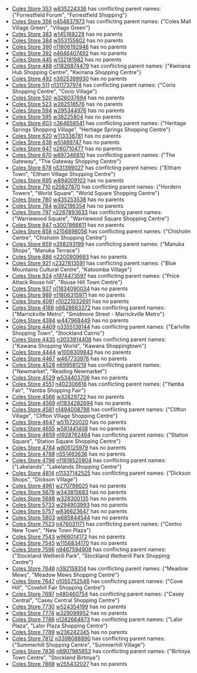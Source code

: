 - [Coles Store 353](https://www.coles.com.au/find-stores/coles/-/-353) [w835224336](https://www.openstreetmap.org/way/835224336) has conflicting parent names: {"Forrestfield Forum", "Forrestfield Shopping"}
- [Coles Store 356](https://www.coles.com.au/find-stores/coles/-/-356) [n454837973](https://www.openstreetmap.org/node/454837973) has conflicting parent names: {"Coles Mall Village Green", "Village Green"}
- [Coles Store 383](https://www.coles.com.au/find-stores/coles/-/-383) [w145169229](https://www.openstreetmap.org/way/145169229) has no parents
- [Coles Store 384](https://www.coles.com.au/find-stores/coles/-/-384) [w553155802](https://www.openstreetmap.org/way/553155802) has no parents
- [Coles Store 390](https://www.coles.com.au/find-stores/coles/-/-390) [n11806192946](https://www.openstreetmap.org/node/11806192946) has no parents
- [Coles Store 392](https://www.coles.com.au/find-stores/coles/-/-392) [n4646407492](https://www.openstreetmap.org/node/4646407492) has no parents
- [Coles Store 445](https://www.coles.com.au/find-stores/coles/-/-445) [w132181982](https://www.openstreetmap.org/way/132181982) has no parents
- [Coles Store 488](https://www.coles.com.au/find-stores/coles/-/-488) [n11826874479](https://www.openstreetmap.org/node/11826874479) has conflicting parent names: {"Kwinana Hub Shopping Centre", "Kwinana Shopping Centre"}
- [Coles Store 492](https://www.coles.com.au/find-stores/coles/-/-492) [n3925399930](https://www.openstreetmap.org/node/3925399930) has no parents
- [Coles Store 511](https://www.coles.com.au/find-stores/coles/-/-511) [n1311737974](https://www.openstreetmap.org/node/1311737974) has conflicting parent names: {"Corio Shopping Centre", "Corio Village"}
- [Coles Store 520](https://www.coles.com.au/find-stores/coles/-/-520) [w326037694](https://www.openstreetmap.org/way/326037694) has no parents
- [Coles Store 523](https://www.coles.com.au/find-stores/coles/-/-523) [w262518576](https://www.openstreetmap.org/way/262518576) has no parents
- [Coles Store 594](https://www.coles.com.au/find-stores/coles/-/-594) [w295344976](https://www.openstreetmap.org/way/295344976) has no parents
- [Coles Store 595](https://www.coles.com.au/find-stores/coles/-/-595) [w38225804](https://www.openstreetmap.org/way/38225804) has no parents
- [Coles Store 603](https://www.coles.com.au/find-stores/coles/-/-603) [n364658541](https://www.openstreetmap.org/node/364658541) has conflicting parent names: {"Heritage Springs Shopping Village", "Hertiage Springs Shopping Centre"}
- [Coles Store 620](https://www.coles.com.au/find-stores/coles/-/-620) [w113338781](https://www.openstreetmap.org/way/113338781) has no parents
- [Coles Store 638](https://www.coles.com.au/find-stores/coles/-/-638) [w51469747](https://www.openstreetmap.org/way/51469747) has no parents
- [Coles Store 647](https://www.coles.com.au/find-stores/coles/-/-647) [n260710477](https://www.openstreetmap.org/node/260710477) has no parents
- [Coles Store 670](https://www.coles.com.au/find-stores/coles/-/-670) [w897346810](https://www.openstreetmap.org/way/897346810) has conflicting parent names: {"The Gateway", "The Gateway Shopping Centre"}
- [Coles Store 678](https://www.coles.com.au/find-stores/coles/-/-678) [n531399027](https://www.openstreetmap.org/node/531399027) has conflicting parent names: {"Eltham Town", "Eltham Village Shopping Centre"}
- [Coles Store 695](https://www.coles.com.au/find-stores/coles/-/-695) [w894009103](https://www.openstreetmap.org/way/894009103) has no parents
- [Coles Store 710](https://www.coles.com.au/find-stores/coles/-/-710) [n20827870](https://www.openstreetmap.org/node/20827870) has conflicting parent names: {"Hordern Towers", "World Square", "World Square Shopping Centre"}
- [Coles Store 780](https://www.coles.com.au/find-stores/coles/-/-780) [w435253538](https://www.openstreetmap.org/way/435253538) has no parents
- [Coles Store 784](https://www.coles.com.au/find-stores/coles/-/-784) [w392196354](https://www.openstreetmap.org/way/392196354) has no parents
- [Coles Store 797](https://www.coles.com.au/find-stores/coles/-/-797) [n2267893633](https://www.openstreetmap.org/node/2267893633) has conflicting parent names: {"Warriewood Square", "Warriewood Square Shopping Centre"}
- [Coles Store 847](https://www.coles.com.au/find-stores/coles/-/-847) [n3007866611](https://www.openstreetmap.org/node/3007866611) has no parents
- [Coles Store 858](https://www.coles.com.au/find-stores/coles/-/-858) [n2156896056](https://www.openstreetmap.org/node/2156896056) has conflicting parent names: {"Chisholm Centre", "Chisholm Shopping Centre"}
- [Coles Store 859](https://www.coles.com.au/find-stores/coles/-/-859) [n358293199](https://www.openstreetmap.org/node/358293199) has conflicting parent names: {"Manuka Shops", "Manuka Terrace"}
- [Coles Store 886](https://www.coles.com.au/find-stores/coles/-/-886) [n2200909693](https://www.openstreetmap.org/node/2200909693) has no parents
- [Coles Store 921](https://www.coles.com.au/find-stores/coles/-/-921) [n2327813591](https://www.openstreetmap.org/node/2327813591) has conflicting parent names: {"Blue Mountains Cultural Centre", "Katoomba Village"}
- [Coles Store 924](https://www.coles.com.au/find-stores/coles/-/-924) [n1974473597](https://www.openstreetmap.org/node/1974473597) has conflicting parent names: {"Price Attack Rouse hill", "Rouse Hill Town Centre"}
- [Coles Store 927](https://www.coles.com.au/find-stores/coles/-/-927) [n11834090034](https://www.openstreetmap.org/node/11834090034) has no parents
- [Coles Store 989](https://www.coles.com.au/find-stores/coles/-/-989) [n11806315971](https://www.openstreetmap.org/node/11806315971) has no parents
- [Coles Store 4091](https://www.coles.com.au/find-stores/coles/-/-4091) [n10221032691](https://www.openstreetmap.org/node/10221032691) has no parents
- [Coles Store 4166](https://www.coles.com.au/find-stores/coles/-/-4166) [n9828663372](https://www.openstreetmap.org/node/9828663372) has conflicting parent names: {"Marrickville Metro", "Smidmore Street - Marrickville Metro"}
- [Coles Store 4384](https://www.coles.com.au/find-stores/coles/-/-4384) [w447968449](https://www.openstreetmap.org/way/447968449) has no parents
- [Coles Store 4409](https://www.coles.com.au/find-stores/coles/-/-4409) [n3355139144](https://www.openstreetmap.org/node/3355139144) has conflicting parent names: {"Earlville Shopping Town", "Stockland Cairns"}
- [Coles Store 4435](https://www.coles.com.au/find-stores/coles/-/-4435) [n3033914408](https://www.openstreetmap.org/node/3033914408) has conflicting parent names: {"Kawana Shopping World", "Kawana Shoppingtown"}
- [Coles Store 4444](https://www.coles.com.au/find-stores/coles/-/-4444) [w1006309843](https://www.openstreetmap.org/way/1006309843) has no parents
- [Coles Store 4467](https://www.coles.com.au/find-stores/coles/-/-4467) [w467733976](https://www.openstreetmap.org/way/467733976) has no parents
- [Coles Store 4528](https://www.coles.com.au/find-stores/coles/-/-4528) [n699591219](https://www.openstreetmap.org/node/699591219) has conflicting parent names: {"Newmarket", "Reading Newmarket"}
- [Coles Store 4529](https://www.coles.com.au/find-stores/coles/-/-4529) [w534403706](https://www.openstreetmap.org/way/534403706) has no parents
- [Coles Store 4551](https://www.coles.com.au/find-stores/coles/-/-4551) [n402306616](https://www.openstreetmap.org/node/402306616) has conflicting parent names: {"Yamba Fair", "Yamba Shopping Fair"}
- [Coles Store 4566](https://www.coles.com.au/find-stores/coles/-/-4566) [w32829722](https://www.openstreetmap.org/way/32829722) has no parents
- [Coles Store 4569](https://www.coles.com.au/find-stores/coles/-/-4569) [n11834282694](https://www.openstreetmap.org/node/11834282694) has no parents
- [Coles Store 4581](https://www.coles.com.au/find-stores/coles/-/-4581) [n1494008798](https://www.openstreetmap.org/node/1494008798) has conflicting parent names: {"Clifton Village", "Clifton Village Shopping Centre"}
- [Coles Store 4647](https://www.coles.com.au/find-stores/coles/-/-4647) [w515720020](https://www.openstreetmap.org/way/515720020) has no parents
- [Coles Store 4655](https://www.coles.com.au/find-stores/coles/-/-4655) [w581441408](https://www.openstreetmap.org/way/581441408) has no parents
- [Coles Store 4659](https://www.coles.com.au/find-stores/coles/-/-4659) [n1928762464](https://www.openstreetmap.org/node/1928762464) has conflicting parent names: {"Station Square", "Station Square Shopping Centre"}
- [Coles Store 4784](https://www.coles.com.au/find-stores/coles/-/-4784) [w805125979](https://www.openstreetmap.org/way/805125979) has no parents
- [Coles Store 4788](https://www.coles.com.au/find-stores/coles/-/-4788) [n551463636](https://www.openstreetmap.org/node/551463636) has no parents
- [Coles Store 4796](https://www.coles.com.au/find-stores/coles/-/-4796) [n11818520804](https://www.openstreetmap.org/node/11818520804) has conflicting parent names: {"Lakelands", "Lakelands Shopping Centre"}
- [Coles Store 4814](https://www.coles.com.au/find-stores/coles/-/-4814) [n11337142525](https://www.openstreetmap.org/node/11337142525) has conflicting parent names: {"Dickson Shops", "Dickson Village"}
- [Coles Store 4961](https://www.coles.com.au/find-stores/coles/-/-4961) [w270799025](https://www.openstreetmap.org/way/270799025) has no parents
- [Coles Store 5679](https://www.coles.com.au/find-stores/coles/-/-5679) [w343815683](https://www.openstreetmap.org/way/343815683) has no parents
- [Coles Store 5686](https://www.coles.com.au/find-stores/coles/-/-5686) [w328300135](https://www.openstreetmap.org/way/328300135) has no parents
- [Coles Store 5733](https://www.coles.com.au/find-stores/coles/-/-5733) [w294903993](https://www.openstreetmap.org/way/294903993) has no parents
- [Coles Store 5757](https://www.coles.com.au/find-stores/coles/-/-5757) [w836623647](https://www.openstreetmap.org/way/836623647) has no parents
- [Coles Store 5803](https://www.coles.com.au/find-stores/coles/-/-5803) [w685844544](https://www.openstreetmap.org/way/685844544) has no parents
- [Coles Store 7523](https://www.coles.com.au/find-stores/coles/-/-7523) [n476031171](https://www.openstreetmap.org/node/476031171) has conflicting parent names: {"Centro New Town", "New Town Plaza"}
- [Coles Store 7543](https://www.coles.com.au/find-stores/coles/-/-7543) [w966014172](https://www.openstreetmap.org/way/966014172) has no parents
- [Coles Store 7545](https://www.coles.com.au/find-stores/coles/-/-7545) [w1156834170](https://www.openstreetmap.org/way/1156834170) has no parents
- [Coles Store 7596](https://www.coles.com.au/find-stores/coles/-/-7596) [n9467594908](https://www.openstreetmap.org/node/9467594908) has conflicting parent names: {"Stockland Wetherill Park", "Stockland Wetherill Park Shopping Centre"}
- [Coles Store 7646](https://www.coles.com.au/find-stores/coles/-/-7646) [n392159314](https://www.openstreetmap.org/node/392159314) has conflicting parent names: {"Meadow Mews", "Meadow Mews Shopping Centre"}
- [Coles Store 7647](https://www.coles.com.au/find-stores/coles/-/-7647) [n1055752546](https://www.openstreetmap.org/node/1055752546) has conflicting parent names: {"Cove Hill", "Covehill Fair Shopping Centre"}
- [Coles Store 7697](https://www.coles.com.au/find-stores/coles/-/-7697) [n480460754](https://www.openstreetmap.org/node/480460754) has conflicting parent names: {"Casey Central", "Casey Central Shopping Centre"}
- [Coles Store 7730](https://www.coles.com.au/find-stores/coles/-/-7730) [w524354199](https://www.openstreetmap.org/way/524354199) has no parents
- [Coles Store 7774](https://www.coles.com.au/find-stores/coles/-/-7774) [w329099952](https://www.openstreetmap.org/way/329099952) has no parents
- [Coles Store 7786](https://www.coles.com.au/find-stores/coles/-/-7786) [n1282664873](https://www.openstreetmap.org/node/1282664873) has conflicting parent names: {"Lalor Plaza", "Lalor Plaza Shopping Centre"}
- [Coles Store 7789](https://www.coles.com.au/find-stores/coles/-/-7789) [w236242345](https://www.openstreetmap.org/way/236242345) has no parents
- [Coles Store 7812](https://www.coles.com.au/find-stores/coles/-/-7812) [n3398088890](https://www.openstreetmap.org/node/3398088890) has conflicting parent names: {"Summerhill Shopping Centre", "Summerhill Village"}
- [Coles Store 7836](https://www.coles.com.au/find-stores/coles/-/-7836) [n6907985653](https://www.openstreetmap.org/node/6907985653) has conflicting parent names: {"Birtinya Town Centre", "Stockland Birtinya"}
- [Coles Store 7868](https://www.coles.com.au/find-stores/coles/-/-7868) [w255432027](https://www.openstreetmap.org/way/255432027) has no parents
